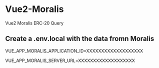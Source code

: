 # Vue2-Moralis

Vue2 Moralis ERC-20 Query

## Create a .env.local with the data fromn Moralis

VUE_APP_MORALIS_APPLICATION_ID=XXXXXXXXXXXXXXXXXXX

VUE_APP_MORALIS_SERVER_URL=XXXXXXXXXXXXXXXXXXX
